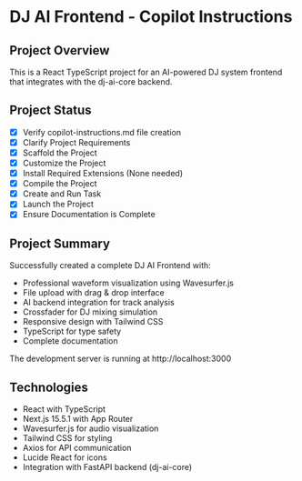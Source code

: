 # DJ AI Frontend - Copilot Instructions

## Project Overview
This is a React TypeScript project for an AI-powered DJ system frontend that integrates with the dj-ai-core backend.

## Project Status
- [x] Verify copilot-instructions.md file creation
- [x] Clarify Project Requirements  
- [x] Scaffold the Project
- [x] Customize the Project
- [x] Install Required Extensions (None needed)
- [x] Compile the Project
- [x] Create and Run Task
- [x] Launch the Project
- [x] Ensure Documentation is Complete

## Project Summary
Successfully created a complete DJ AI Frontend with:
- Professional waveform visualization using Wavesurfer.js
- File upload with drag & drop interface
- AI backend integration for track analysis
- Crossfader for DJ mixing simulation
- Responsive design with Tailwind CSS
- TypeScript for type safety
- Complete documentation

The development server is running at http://localhost:3000

## Technologies
- React with TypeScript
- Next.js 15.5.1 with App Router
- Wavesurfer.js for audio visualization
- Tailwind CSS for styling
- Axios for API communication
- Lucide React for icons
- Integration with FastAPI backend (dj-ai-core)
